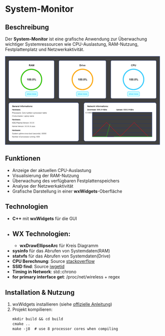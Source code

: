 # System-Monitor

## Beschreibung
Der **System-Monitor** ist eine grafische Anwendung zur Überwachung wichtiger Systemressourcen wie CPU-Auslastung, RAM-Nutzung, Festplattenplatz und Netzwerkaktivität. 

<p align="center">
  <img src="wireframe/defaultpage.png" alt="application preview" />
</p>

## Funktionen
- Anzeige der aktuellen CPU-Auslastung
- Visualisierung der RAM-Nutzung
- Überwachung des verfügbaren Festplattenspeichers
- Analyse der Netzwerkaktivität
- Grafische Darstellung in einer **wxWidgets**-Oberfläche

## Technologien
- **C++** mit **wxWidgets** für die GUI
- **WX Technologien:**
   - 
   - **wxDrawEllipseArc** für Kreis Diagramm
- **sysinfo** für das Abrufen von Systemdaten(RAM)
- **statvfs** für das Abrufen von Systemdaten(Drive)
- **CPU Berechnung**: Source [stackoverflow](https://stackoverflow.com/questions/23367857/accurate-calculation-of-cpu-usage-given-in-percentage-in-linux/23376195#23376195)
- **SSID find**: Source [iwgetid](https://linux.die.net/man/8/iwgetid)
- **Timing in Network**: std::chrono
- **for primary interface get**: /proc/net/wireless + regex

## Installation & Nutzung
1. wxWidgets installieren (siehe [offizielle Anleitung](https://www.wxwidgets.org/))
2. Projekt kompilieren:
   ```shell
   mkdir build && cd build
   cmake ..
   make -j8  # use 8 processor cores when compiling
   ```
